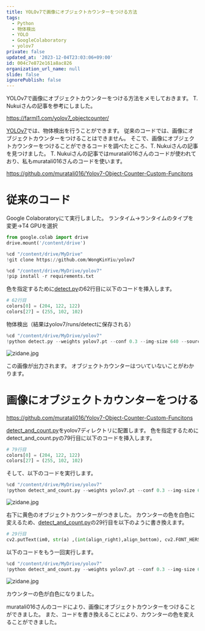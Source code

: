 ```yaml
---
title: YOLOv7で画像にオブジェクトカウンターをつける方法
tags:
  - Python
  - 物体検出
  - YOLO
  - GoogleColaboratory
  - yolov7
private: false
updated_at: '2023-12-04T23:03:06+09:00'
id: 004c7e872e161a8ac826
organization_url_name: null
slide: false
ignorePublish: false
---
```

YOLOv7で画像にオブジェクトカウンターをつける方法をメモしておきます。
T. Nukuiさんの記事を参考にしました。

https://farml1.com/yolov7_objectcounter/

[YOLOv7](https://github.com/WongKinYiu/yolov7)では、物体検出を行うことができます。
従来のコードでは、画像にオブジェクトカウンターをつけることはできません。
そこで、画像にオブジェクトカウンターをつけることができるコードを調べたところ、T. Nukuiさんの記事を見つけました。
T. Nukuiさんの記事ではmuratali016さんのコードが使われており、私もmuratali016さんのコードを使います。

https://github.com/muratali016/Yolov7-Object-Counter-Custom-Funcitons

# 従来のコード
Google Colaboratoryにて実行しました。
ランタイム->ランタイムのタイプを変更->T4 GPUを選択
```Python
from google.colab import drive
drive.mount('/content/drive')
```
```Python
%cd "/content/drive/MyDrive"
!git clone https://github.com/WongKinYiu/yolov7
```
```Python
%cd "/content/drive/MyDrive/yolov7"
!pip install -r requirements.txt
```
色を指定するために[detect.py](https://github.com/WongKinYiu/yolov7/blob/main/detect.py)の62行目に以下のコードを挿入します。
```detect.py
# 62行目
colors[0] = (204, 122, 122)
colors[27] = (255, 102, 102)
```
物体検出（結果はyolov7/runs/detectに保存される）
```Python
%cd "/content/drive/MyDrive/yolov7"
!python detect.py --weights yolov7.pt --conf 0.3 --img-size 640 --source "/content/drive/MyDrive/yolov7/inference/images/zidane.jpg"
```

![zidane.jpg](https://qiita-image-store.s3.ap-northeast-1.amazonaws.com/0/3569835/1e049f98-8157-e5bc-c73e-3d2517b60c6b.jpeg)

この画像が出力されます。
オブジェクトカウンターはついていないことがわかります。

# 画像にオブジェクトカウンターをつける
https://github.com/muratali016/Yolov7-Object-Counter-Custom-Funcitons

[detect_and_count.py](https://github.com/muratali016/Yolov7-Object-Counter-Custom-Funcitons/blob/main/detect_and_count.py)をyolov7ディレクトリに配置します。
色を指定するためにdetect_and_count.pyの79行目に以下のコードを挿入します。
```detect_and_count.py
# 79行目
colors[0] = (204, 122, 122)
colors[27] = (255, 102, 102)
```
そして、以下のコードを実行します。
```Python
%cd "/content/drive/MyDrive/yolov7"
!python detect_and_count.py --weights yolov7.pt --conf 0.3 --img-size 640 --source "/content/drive/MyDrive/yolov7/inference/images/zidane.jpg"
```

![zidane.jpg](https://qiita-image-store.s3.ap-northeast-1.amazonaws.com/0/3569835/6427d70b-7906-e552-67b3-d1785d792bbc.jpeg)


右下に黄色のオブジェクトカウンターがつきました。
カウンターの色を白色に変えるため、[detect_and_count.py](https://github.com/muratali016/Yolov7-Object-Counter-Custom-Funcitons/blob/main/detect_and_count.py)の29行目を以下のように書き換えます。
```detect_and_count.py
# 29行目
cv2.putText(im0, str(a) ,(int(align_right),align_bottom), cv2.FONT_HERSHEY_SIMPLEX, 1,(255,255,255),1,cv2.LINE_AA) # colorを(255,255,255)に変更
```
以下のコードをもう一回実行します。
```Python
%cd "/content/drive/MyDrive/yolov7"
!python detect_and_count.py --weights yolov7.pt --conf 0.3 --img-size 640 --source "/content/drive/MyDrive/yolov7/inference/images/zidane.jpg"
```

![zidane.jpg](https://qiita-image-store.s3.ap-northeast-1.amazonaws.com/0/3569835/26deb13a-420b-2c8a-6688-0978f34127ec.jpeg)

カウンターの色が白色になりました。

muratali016さんのコードにより、画像にオブジェクトカウンターをつけることができました。
また、コードを書き換えることにより、カウンターの色を変えることができました。
